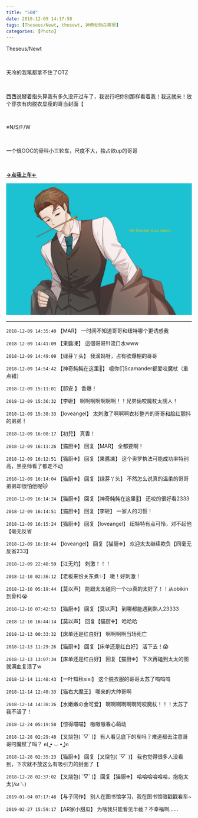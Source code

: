 ```yaml
---
title: "508"
date: 2018-12-09 14:17:58
tags: [Theseus/Newt, thesewt, 神奇动物在哪里]
categories: [Photo]
---
```


<p>Theseus/Newt<br /></p> 
<p>&nbsp;<br /></p> 
<p>天冷的我笔都拿不住了OTZ</p> 
<p>&nbsp;<br /></p> 
<p>西西说掰着指头算我有多久没开过车了，我说行吧你别那样看着我！我这就来！放个穿衣有肉脱衣显瘦的哥当封面【</p> 
<p>&nbsp;<br /></p> 
<p>※N/S/F/W</p> 
<p><br /></p> 
<p>一个很OOC的骨科小三轮车，尺度不大，独占欲up的哥哥</p> 
<p>&nbsp;<br /></p> 
<p><a rel="nofollow" href="https://images-wixmp-ed30a86b8c4ca887773594c2.wixmp.com/intermediary/f/d97cf4c4-1f95-4c79-9e66-10b31d5fac97/dcyc0bc-19ad79a9-68c7-4996-9e84-a20753f34050.jpg" target="_blank"  ><strong>→点我上车←</strong></a><br /></p>

![](https://raw.githubusercontent.com/alicewish/meowchain247/master/img_cVZNdzJtQk9JV2ZKMS9zaC9neVY5SE8vazh4UWVkcGROd1dNWmswVCswdGtteVB5Nk92dEp3PT0.jpg)

---

`2018-12-09 14:35:40` 【MAR】 一时间不知道哥哥和纽特哪个更诱惑我

`2018-12-09 14:41:09` 【果醬凍】 這個哥哥!!(流口水www

`2018-12-09 14:49:09` 【绿芽丫头】 我滴妈呀，占有欲爆棚的哥哥

`2018-12-09 14:54:42` 【神奇鲀鲀在这里🐡】 噫你们Scamander都爱咬魔杖（重点错）

`2018-12-09 15:11:01` 【祁安.】 香爆！

`2018-12-09 15:36:32` 【李砸】 啊啊啊啊啊啊啊！！兄弟倆咬魔杖太誘人！

`2018-12-09 15:38:33` 【loveangel】 太刺激了啊啊啊衣衫整齐的哥哥和脸红颤抖的弟弟！

`2018-12-09 16:08:17` 【初兒】 真香！

`2018-12-09 16:11:26` 【猫厨✙】 回复【MAR】 全都要啊！

`2018-12-09 16:12:51` 【猫厨✙】 回复【果醬凍】 这个奥罗执法可能成功率特别高，黑巫师看了都走不动

`2018-12-09 16:14:04` 【猫厨✙】 回复【绿芽丫头】 不然怎么说真的温柔的哥哥弟弟却很怕他呢🐱

`2018-12-09 16:14:24` 【猫厨✙】 回复【神奇鲀鲀在这里🐡】 还咬的很好看2333

`2018-12-09 16:14:51` 【猫厨✙】 回复【李砸】 一家人的习惯！

`2018-12-09 16:15:24` 【猫厨✙】 回复【loveangel】 纽特特有点可怜，对不起他【毫无反省

`2018-12-09 16:18:44` 【loveangel】 回复【猫厨✙】 欢迎太太继续欺负【同毫无反省233】

`2018-12-09 22:48:59` 【江无灼】 刺激！！！

`2018-12-10 02:36:12` 【老板来份关东煮✨】 嗷！好刺激！

`2018-12-10 05:19:44` 【莫以声】 能跟太太磕同一个cp真的太好了！！从obikin到骨科😭

`2018-12-10 07:42:53` 【猫厨✙】 回复【莫以声】 到哪都能遇到熟人23333

`2018-12-10 16:44:14` 【莫以声】 回复【猫厨✙】 哈哈哈

`2018-12-13 00:33:32` 【床单还是红白好】 啊啊啊啊当场死亡

`2018-12-13 11:29:26` 【猫厨✙】 回复【床单还是红白好】 活下去！😱

`2018-12-13 13:07:34` 【床单还是红白好】 回复【猫厨✙】 下次再磕到太太的图就满血复活了w

`2018-12-14 11:48:43` 【一叶知秋xixi】 这个脱衣服的哥哥太苏了呜呜呜

`2018-12-14 12:48:33` 【猫右大魔王】 哪来的大帅哥啊

`2018-12-14 14:38:26` 【水嫩嫩の金可爱】 啊啊啊啊啊啊阿咬魔杖！！！太苏了我不活了！

`2018-12-24 05:19:58` 【惊得喵喵】 嗷嗷嗷春心萌动

`2018-12-28 02:29:40` 【叉烧包( ´▽` )】 有人看见底下的车吗？难道都去注意哥哥叼魔杖了吗？ ฅ( ̳• ◡ • ̳)ฅ

`2018-12-28 02:35:23` 【猫厨✙】 回复【叉烧包( ´▽` )】 我也觉得很多人没看到，下次就不放这么有吸引力的封面了【

`2018-12-28 02:37:02` 【叉烧包( ´▽` )】 回复【猫厨✙】 哈哈哈哈哈哈，抱抱太太(*/ω＼*)

`2019-01-04 07:17:48` 【与子同作】 别人在图书馆学习，我在图书馆暗戳戳看车~

`2019-02-27 15:59:17` 【AR家小甜瓜】 为啥我只能看见半截？不幸福啊……
